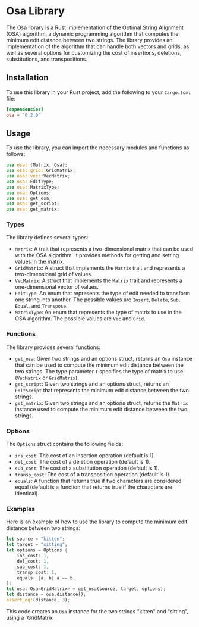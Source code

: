 # Osa Library

The Osa library is a Rust implementation of the Optimal String Alignment (OSA) algorithm, a dynamic programming algorithm that computes the minimum edit distance between two strings. The library provides an implementation of the algorithm that can handle both vectors and grids, as well as several options for customizing the cost of insertions, deletions, substitutions, and transpositions.

## Installation

To use this library in your Rust project, add the following to your `Cargo.toml` file:

```toml
[dependencies]
osa = "0.2.0"
```

## Usage

To use the library, you can import the necessary modules and functions as follows:

```rust
use osa::{Matrix, Osa};
use osa::grid::GridMatrix;
use osa::vec::VecMatrix;
use osa::EditType;
use osa::MatrixType;
use osa::Options;
use osa::get_osa;
use osa::get_script;
use osa::get_matrix;
```

### Types

The library defines several types:

- `Matrix`: A trait that represents a two-dimensional matrix that can be used with the OSA algorithm. It provides methods for getting and setting values in the matrix.
- `GridMatrix`: A struct that implements the `Matrix` trait and represents a two-dimensional grid of values.
- `VecMatrix`: A struct that implements the `Matrix` trait and represents a one-dimensional vector of values.
- `EditType`: An enum that represents the type of edit needed to transform one string into another. The possible values are `Insert`, `Delete`, `Sub`, `Equal`, and `Transpose`.
- `MatrixType`: An enum that represents the type of matrix to use in the OSA algorithm. The possible values are `Vec` and `Grid`.

### Functions

The library provides several functions:

- `get_osa`: Given two strings and an options struct, returns an `Osa` instance that can be used to compute the minimum edit distance between the two strings. The type parameter `T` specifies the type of matrix to use (`VecMatrix` or `GridMatrix`).
- `get_script`: Given two strings and an options struct, returns an `EditScript` that represents the minimum edit distance between the two strings.
- `get_matrix`: Given two strings and an options struct, returns the `Matrix` instance used to compute the minimum edit distance between the two strings.

### Options

The `Options` struct contains the following fields:

- `ins_cost`: The cost of an insertion operation (default is 1).
- `del_cost`: The cost of a deletion operation (default is 1).
- `sub_cost`: The cost of a substitution operation (default is 1).
- `transp_cost`: The cost of a transposition operation (default is 1).
- `equals`: A function that returns true if two characters are considered equal (default is a function that returns true if the characters are identical).

### Examples

Here is an example of how to use the library to compute the minimum edit distance between two strings:

```rust
let source = "kitten";
let target = "sitting";
let options = Options {
    ins_cost: 1,
    del_cost: 1,
    sub_cost: 1,
    transp_cost: 1,
    equals: |a, b| a == b,
};
let osa: Osa<GridMatrix> = get_osa(source, target, options);
let distance = osa.distance();
assert_eq!(distance, 3);
```

This code creates an `Osa` instance for the two strings "kitten" and "sitting", using a `GridMatrix